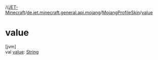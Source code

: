 //[JET-Minecraft](../../../index.md)/[de.jet.minecraft.general.api.mojang](../index.md)/[MojangProfileSkin](index.md)/[value](value.md)

# value

[jvm]\
val [value](value.md): [String](https://kotlinlang.org/api/latest/jvm/stdlib/kotlin/-string/index.html)
